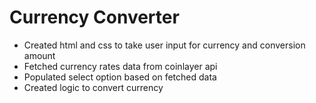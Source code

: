# Currency Converter

- Created html and css to take user input for currency and conversion amount
- Fetched currency rates data from coinlayer api
- Populated select option based on fetched data
- Created logic to convert currency

